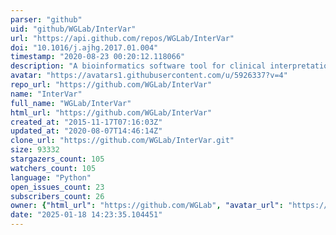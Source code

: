 ```yaml
---
parser: "github"
uid: "github/WGLab/InterVar"
url: "https://api.github.com/repos/WGLab/InterVar"
doi: "10.1016/j.ajhg.2017.01.004"
timestamp: "2020-08-23 00:20:12.118066"
description: "A bioinformatics software tool for clinical interpretation of genetic variants by the 2015 ACMG-AMP guideline"
avatar: "https://avatars1.githubusercontent.com/u/5926337?v=4"
repo_url: "https://github.com/WGLab/InterVar"
name: "InterVar"
full_name: "WGLab/InterVar"
html_url: "https://github.com/WGLab/InterVar"
created_at: "2015-11-17T07:16:03Z"
updated_at: "2020-08-07T14:46:14Z"
clone_url: "https://github.com/WGLab/InterVar.git"
size: 93332
stargazers_count: 105
watchers_count: 105
language: "Python"
open_issues_count: 23
subscribers_count: 26
owner: {"html_url": "https://github.com/WGLab", "avatar_url": "https://avatars1.githubusercontent.com/u/5926337?v=4", "login": "WGLab", "type": "Organization"}
date: "2025-01-18 14:23:35.104451"
---
```

